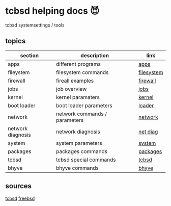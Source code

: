 <!-- omit in toc -->
# tcbsd helping docs 😈

tcbsd systemsettings / tools

<!-- omit in toc -->
## topics

| section | description | link |
|--- |--- |--- |
| apps | different programs | [apps](apps.md) |
| fileystem | filesystem commands | [filesystem](filesystem.md) |
| firewall | fireall examples | [firewall](firewall.md) |
| jobs | job overview | [jobs](jobs.md) |
| kernel | kernel paramaters | [kernel](kernel.md) |
| boot loader | boot loader parameters | [loader](loader.md) |
| network | network commands / parameters | [network](network.md) |
| network diagnosis | network diagnosis | [net diag](netdiag.md) |
| system | system parameters | [system](system.md) |
| packages | packages commands | [packages](packages.md) |
| tcbsd | tcbsd special commands | [tcbsd](tsbsd.md) |
| bhyve | bhyve commands | [bhyve](bhyve.md) |

## sources

[tcbsd](https://infosys.beckhoff.com/index.php?content=../content/1031/twincat_bsd/)
[freebsd](https://www.freebsd.org/)
